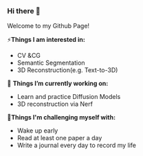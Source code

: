 ### Hi there 👋

Welcome to my Github Page!



⚡**Things I am interested in:**

- CV &CG
- Semantic Segmentation
- 3D Reconstruction(e.g. Text-to-3D)



🌱 **Things I’m currently working on:**

- Learn and practice Diffusion Models 
- 3D reconstruction via Nerf



🔭**Things I'm challenging myself with:**

- Wake up early
- Read at least one paper a day
- Write a journal every day to record my life
